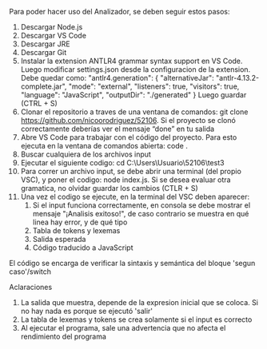 Para poder hacer uso del Analizador, se deben seguir estos pasos:
1. Descargar Node.js
2. Descargar VS Code
3. Descargar JRE
4. Descargar Git
5. Instalar la extension ANTLR4 grammar syntax support en VS Code. Luego modificar settings.json desde la configuracion de la extension. Debe quedar como:
"antlr4.generation": {
 "alternativeJar": "antlr-4.13.2-complete.jar",
 "mode": "external",
 "listeners": true,
 "visitors": true,
 "language": "JavaScript",
 "outputDir": "./generated"
}
Luego guardar (CTRL + S)
6. Clonar el repositorio a traves de una ventana de comandos: git clone https://github.com/nicoorodriguez/52106. Si el proyecto se clonó correctamente deberías ver el mensaje “done” en tu salida
7. Abre VS Code para trabajar con el código del proyecto. Para esto ejecuta en la ventana de comandos abierta: code .
8. Buscar cualquiera de los archivos input
9. Ejecutar el siguiente codigo: cd C:\Users\Usuario\52106\test3
10. Para correr un archivo input, se debe abrir una terminal (del propio VSC), y poner el codigo: node index.js. Si se desea evaluar otra gramatica, no olvidar guardar los cambios (CTLR + S)
11. Una vez el codigo se ejecute, en la terminal del VSC deben aparecer:
    1. Si el input funciona correctamente, en consola se debe mostrar el mensaje "¡Analisis exitoso!", de caso contrario se muestra en qué linea hay error, y de qué tipo
    2. Tabla de tokens y lexemas
    3. Salida esperada
    4. Código traducido a JavaScript 

El código se encarga de verificar la sintaxis y semántica del bloque 'segun caso'/switch

Aclaraciones
1. La salida que muestra, depende de la expresion inicial que se coloca. Si no hay nada es porque se ejecutó 'salir'
2. La tabla de lexemas y tokens se crea solamente si el input es correcto
3. Al ejecutar el programa, sale una advertencia que no afecta el rendimiento del programa


